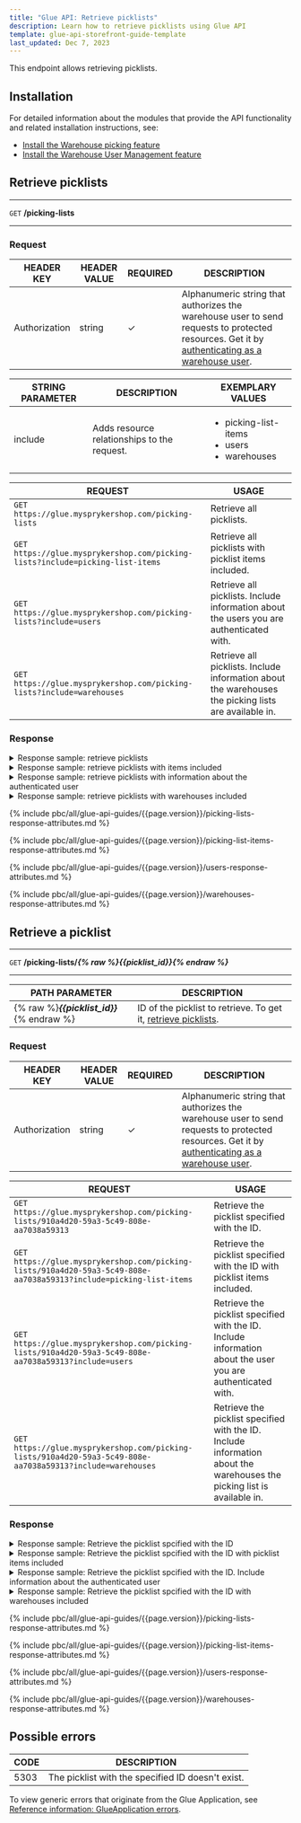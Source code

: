 ```yaml
---
title: "Glue API: Retrieve picklists"
description: Learn how to retrieve picklists using Glue API
template: glue-api-storefront-guide-template
last_updated: Dec 7, 2023
---
```


This endpoint allows retrieving picklists.

## Installation

For detailed information about the modules that provide the API functionality and related installation instructions, see:

* [Install the Warehouse picking feature](/docs/pbc/all/warehouse-management-system/{{page.version}}/unified-commerce/install-and-upgrade/install-the-warehouse-picking-feature.html)
* [Install the Warehouse User Management feature](/docs/pbc/all/warehouse-management-system/{{page.version}}/unified-commerce/install-and-upgrade/install-the-warehouse-user-management-feature.html)


## Retrieve picklists

***
`GET` **/picking-lists**
***  

### Request

| HEADER KEY | HEADER VALUE | REQUIRED | DESCRIPTION |
| --- | --- | --- | --- |
| Authorization | string | &check; | Alphanumeric string that authorizes the warehouse user to send requests to protected resources. Get it by [authenticating as a warehouse user](/docs/pbc/all/warehouse-management-system/{{page.version}}/unified-commerce/manage-using-glue-api/glue-api-authenticate-as-a-warehouse-user.html).  |

| STRING PARAMETER | DESCRIPTION | EXEMPLARY VALUES |
| --- | --- | --- |
| include | Adds resource relationships to the request. | <ul><li>picking-list-items</li> <li>users</li> <li>warehouses</li></ul> |

| REQUEST  | USAGE |
| --- | --- |
| `GET https://glue.mysprykershop.com/picking-lists` | Retrieve all picklists.  |
| `GET https://glue.mysprykershop.com/picking-lists?include=picking-list-items` | Retrieve all picklists with picklist items included.  |
| `GET https://glue.mysprykershop.com/picking-lists?include=users` | Retrieve all picklists. Include information about the users you are authenticated with. |
| `GET https://glue.mysprykershop.com/picking-lists?include=warehouses` | Retrieve all picklists. Include information about the warehouses the picking lists are available in. |


### Response

<details>
  <summary>Response sample: retrieve picklists</summary>

```json
{
    "data": [
        {
            "type": "picking-lists",
            "id": "44ae0215-06a2-5d10-85da-c996c0c2f79e",
            "attributes": {
                "status": "picking-finished",
                "createdAt": "2023-11-02 12:16:55.000000",
                "updatedAt": "2023-11-02 12:30:20.000000"
            },
            "links": {
                "self": "https://glue-backend.mysprykershop.com/picking-lists/44ae0215-06a2-5d10-85da-c996c0c2f79e"
            }
        },
        {
            "type": "picking-lists",
            "id": "217f10d7-9c03-541b-b782-28797327afdc",
            "attributes": {
                "status": "ready-for-picking",
                "createdAt": "2023-11-02 12:33:00.000000",
                "updatedAt": "2023-11-02 12:33:00.000000"
            },
            "links": {
                "self": "https://glue-backend.mysprykershop.com/picking-lists/217f10d7-9c03-541b-b782-28797327afdc"
            }
        },
        {
            "type": "picking-lists",
            "id": "efbbe047-37df-5dc5-9f7f-d306be203082",
            "attributes": {
                "status": "ready-for-picking",
                "createdAt": "2023-11-03 12:11:59.000000",
                "updatedAt": "2023-11-03 12:11:59.000000"
            },
            "links": {
                "self": "https://glue-backend.mysprykershop.com/picking-lists/efbbe047-37df-5dc5-9f7f-d306be203082"
            }
        }
    ],
    "links": {
        "self": "https://glue-backend.mysprykershop.com/picking-lists"
    }
}
```  

</details>

<details>
  <summary>Response sample: retrieve picklists with items included</summary>

```json
{
    "data": [
        {
            "type": "picking-lists",
            "id": "44ae0215-06a2-5d10-85da-c996c0c2f79e",
            "attributes": {
                "status": "picking-finished",
                "createdAt": "2023-11-02 12:16:55.000000",
                "updatedAt": "2023-11-02 12:30:20.000000"
            },
            "relationships": {
                "picking-list-items": {
                    "data": [
                        {
                            "type": "picking-list-items",
                            "id": "b38e74bf-f40d-5a89-a398-0f868f1702ca"
                        },
                        {
                            "type": "picking-list-items",
                            "id": "ac549fc5-0e9e-55bc-a32d-4f0835497c00"
                        }
                    ]
                }
            },
            "links": {
                "self": "https://glue-backend.mysprykershop.com/picking-lists/44ae0215-06a2-5d10-85da-c996c0c2f79e?include=picking-list-items"
            }
        },
        {
            "type": "picking-lists",
            "id": "efbbe047-37df-5dc5-9f7f-d306be203082",
            "attributes": {
                "status": "ready-for-picking",
                "createdAt": "2023-11-03 12:11:59.000000",
                "updatedAt": "2023-11-03 12:11:59.000000"
            },
            "relationships": {
                "picking-list-items": {
                    "data": [
                        {
                            "type": "picking-list-items",
                            "id": "bdff472f-74d2-51bc-b692-3890651ebf0c"
                        }
                    ]
                }
            },
            "links": {
                "self": "https://glue-backend.mysprykershop.com/picking-lists/efbbe047-37df-5dc5-9f7f-d306be203082?include=picking-list-items"
            }
        }
    ],
    "links": {
        "self": "https://glue-backend.mysprykershop.com/picking-lists?include=picking-list-items"
    },
    "included": [
        {
            "type": "picking-list-items",
            "id": "b38e74bf-f40d-5a89-a398-0f868f1702ca",
            "attributes": {
                "quantity": 1,
                "numberOfPicked": 0,
                "numberOfNotPicked": 1,
                "orderItem": {
                    "uuid": "3db99597-99a0-58a9-a0ea-696e8da0026e",
                    "sku": "009_30692991",
                    "quantity": 1,
                    "name": "Canon IXUS 285"
                }
            },
            "links": {
                "self": "https://glue-backend.mysprykershop.com/picking-list-items/b38e74bf-f40d-5a89-a398-0f868f1702ca?include=picking-list-items"
            }
        },
        {
            "type": "picking-list-items",
            "id": "ac549fc5-0e9e-55bc-a32d-4f0835497c00",
            "attributes": {
                "quantity": 1,
                "numberOfPicked": 0,
                "numberOfNotPicked": 1,
                "orderItem": {
                    "uuid": "40274175-4398-5927-8980-48ead5053e69",
                    "sku": "020_21081478",
                    "quantity": 1,
                    "name": "Sony Cyber-shot DSC-W830"
                }
            },
            "links": {
                "self": "https://glue-backend.mysprykershop.com/picking-list-items/ac549fc5-0e9e-55bc-a32d-4f0835497c00?include=picking-list-items"
            }
        },
        {
            "type": "picking-list-items",
            "id": "bdff472f-74d2-51bc-b692-3890651ebf0c",
            "attributes": {
                "quantity": 1,
                "numberOfPicked": 0,
                "numberOfNotPicked": 0,
                "orderItem": {
                    "uuid": "b9521823-39fe-532f-b7d9-74c33fe5e677",
                    "sku": "201_11217755",
                    "quantity": 1,
                    "name": "Sony NEX-VG20EH"
                }
            },
            "links": {
                "self": "https://glue-backend.mysprykershop.com/picking-list-items/bdff472f-74d2-51bc-b692-3890651ebf0c?include=picking-list-items"
            }
        }
    ]
}
```

</details>

<details>
  <summary>Response sample: retrieve picklists with information about the authenticated user</summary>

```json
{
    "data": [
        {
            "type": "picking-lists",
            "id": "44ae0215-06a2-5d10-85da-c996c0c2f79e",
            "attributes": {
                "status": "picking-finished",
                "createdAt": "2023-11-02 12:16:55.000000",
                "updatedAt": "2023-11-02 12:30:20.000000"
            },
            "relationships": {
                "users": {
                    "data": [
                        {
                            "type": "users",
                            "id": "0d743cc3-a772-5145-971e-d4018ee7a489"
                        }
                    ]
                }
            },
            "links": {
                "self": "https://glue-backend.mysprykershop.com/picking-lists/44ae0215-06a2-5d10-85da-c996c0c2f79e?include=users"
            }
        },
        {
            "type": "picking-lists",
            "id": "efbbe047-37df-5dc5-9f7f-d306be203082",
            "attributes": {
                "status": "ready-for-picking",
                "createdAt": "2023-11-03 12:11:59.000000",
                "updatedAt": "2023-11-03 12:11:59.000000"
            },
            "links": {
                "self": "https://glue-backend.mysprykershop.com/picking-lists/efbbe047-37df-5dc5-9f7f-d306be203082?include=users"
            }
        }
    ],
    "links": {
        "self": "https://glue-backend.mysprykershop.com/picking-lists?include=users"
    },
    "included": [
        {
            "type": "users",
            "id": "0d743cc3-a772-5145-971e-d4018ee7a489",
            "attributes": {
                "username": "herald.hopkins@spryker.com",
                "firstName": "Herald",
                "lastName": "Hopkins"
            },
            "links": {
                "self": "https://glue-backend.mysprykershop.com/users/0d743cc3-a772-5145-971e-d4018ee7a489?include=users"
            }
        }
    ]
}
```

</details>

<details>
  <summary>Response sample: retrieve picklists with warehouses included</summary>

```json
{
    "data": [
        {
            "type": "picking-lists",
            "id": "910a4d20-59a3-5c49-808e-aa7038a59313",
            "attributes": {
                "status": "picking-finished",
                "createdAt": "2023-11-07 17:09:32.000000",
                "updatedAt": "2023-11-07 17:10:23.000000"
            },
            "relationships": {
                "warehouses": {
                    "data": [
                        {
                            "type": "warehouses",
                            "id": "834b3731-02d4-5d6f-9a61-d63ae5e70517"
                        }
                    ]
                }
            },
            "links": {
                "self": "https://glue-backend.mysprykershop.com/picking-lists/910a4d20-59a3-5c49-808e-aa7038a59313?include=warehouses"
            }
        },
        {
            "type": "picking-lists",
            "id": "eeee32bc-dd52-5130-809f-b64710a791ee",
            "attributes": {
                "status": "picking-finished",
                "createdAt": "2023-11-07 19:18:12.000000",
                "updatedAt": "2023-11-07 19:20:23.000000"
            },
            "relationships": {
                "warehouses": {
                    "data": [
                        {
                            "type": "warehouses",
                            "id": "834b3731-02d4-5d6f-9a61-d63ae5e70517"
                        }
                    ]
                }
            },
            "links": {
                "self": "https://glue-backend.mysprykershop.com/picking-lists/eeee32bc-dd52-5130-809f-b64710a791ee?include=warehouses"
            }
        }
    ],
    "links": {
        "self": "https://glue-backend.mysprykershop.com/picking-lists?include=warehouses"
    },
    "included": [
        {
            "type": "warehouses",
            "id": "834b3731-02d4-5d6f-9a61-d63ae5e70517",
            "attributes": {
                "name": "Warehouse1",
                "uuid": "834b3731-02d4-5d6f-9a61-d63ae5e70517",
                "isActive": true
            },
            "links": {
                "self": "https://glue-backend.mysprykershop.com/warehouses/834b3731-02d4-5d6f-9a61-d63ae5e70517?include=warehouses"
            }
        }
    ]
}
```

</details>

{% include pbc/all/glue-api-guides/{{page.version}}/picking-lists-response-attributes.md %} <!-- To edit, see /_includes/pbc/all/glue-api-guides/202311.0/picking-lists-response-attributes.md -->

{% include pbc/all/glue-api-guides/{{page.version}}/picking-list-items-response-attributes.md %} <!-- To edit, see /_includes/pbc/all/glue-api-guides/202311.0/picking-list-items-response-attributes.md -->

{% include pbc/all/glue-api-guides/{{page.version}}/users-response-attributes.md %} <!-- To edit, see /_includes/pbc/all/glue-api-guides/202311.0/users-response-attributes.md -->

{% include pbc/all/glue-api-guides/{{page.version}}/warehouses-response-attributes.md %} <!-- To edit, see /_includes/pbc/all/glue-api-guides/202311.0/warehouses-response-attributes.md -->




## Retrieve a picklist

***
`GET` **/picking-lists/*{% raw %}{{picklist_id}}{% endraw %}***
***  


| PATH PARAMETER | DESCRIPTION |
| --- | --- |
| {% raw %}***{{picklist_id}}***{% endraw %} | ID of the picklist to retrieve. To get it, [retrieve picklists](#retrieve-picklists).     |

### Request

| HEADER KEY | HEADER VALUE | REQUIRED | DESCRIPTION |
| --- | --- | --- | --- |
| Authorization | string | &check; | Alphanumeric string that authorizes the warehouse user to send requests to protected resources. Get it by [authenticating as a warehouse user](/docs/pbc/all/warehouse-management-system/{{page.version}}/unified-commerce/manage-using-glue-api/glue-api-authenticate-as-a-warehouse-user.html).  |

| REQUEST  | USAGE |
| --- | --- |
| `GET https://glue.mysprykershop.com/picking-lists/910a4d20-59a3-5c49-808e-aa7038a59313` | Retrieve the picklist specified with the ID.  |
| `GET https://glue.mysprykershop.com/picking-lists/910a4d20-59a3-5c49-808e-aa7038a59313?include=picking-list-items` | Retrieve the picklist specified with the ID with picklist items included.  |
| `GET https://glue.mysprykershop.com/picking-lists/910a4d20-59a3-5c49-808e-aa7038a59313?include=users` | Retrieve the picklist specified with the ID. Include information about the user you are authenticated with. |
| `GET https://glue.mysprykershop.com/picking-lists/910a4d20-59a3-5c49-808e-aa7038a59313?include=warehouses` | Retrieve the picklist specified with the ID. Include information about the warehouses the picking list is available in. |

### Response


<details>
  <summary>Response sample: Retrieve the picklist spcified with the ID</summary>

```json
{
    "data": {
        "type": "picking-lists",
        "id": "910a4d20-59a3-5c49-808e-aa7038a59313",
        "attributes": {
            "status": "picking-finished",
            "createdAt": "2023-11-07 17:09:32.000000",
            "updatedAt": "2023-11-07 17:10:23.000000"
        },
        "links": {
            "self": "https://glue-backend.mysprykershop.com/picking-lists/910a4d20-59a3-5c49-808e-aa7038a59313"
        }
    }
}
```

</details>


<details>
  <summary>Response sample: Retrieve the picklist spcified with the ID with picklist items included</summary>

```json
{
    "data": {
        "type": "picking-lists",
        "id": "910a4d20-59a3-5c49-808e-aa7038a59313",
        "attributes": {
            "status": "picking-finished",
            "createdAt": "2023-11-07 17:09:32.000000",
            "updatedAt": "2023-11-07 17:10:23.000000"
        },
        "relationships": {
            "picking-list-items": {
                "data": [
                    {
                        "type": "picking-list-items",
                        "id": "9ac9fd06-f491-506e-b302-0b166786d91c"
                    }
                ]
            }
        },
        "links": {
            "self": "https://glue-backend.mysprykershop.com/picking-lists/910a4d20-59a3-5c49-808e-aa7038a59313?include=picking-list-items"
        }
    },
    "included": [
        {
            "type": "picking-list-items",
            "id": "9ac9fd06-f491-506e-b302-0b166786d91c",
            "attributes": {
                "quantity": 1,
                "numberOfPicked": 1,
                "numberOfNotPicked": 0,
                "orderItem": {
                    "uuid": "42de8c95-69a7-56b1-b43e-ce876ca79458",
                    "sku": "141_29380410",
                    "quantity": 1,
                    "name": "Asus Zenbook US303UB"
                }
            },
            "links": {
                "self": "https://glue-backend.mysprykershop.com/picking-list-items/9ac9fd06-f491-506e-b302-0b166786d91c?include=picking-list-items"
            }
        }
    ]
}
```

</details>

<details>
  <summary>Response sample: Retrieve the picklist spcified with the ID. Include information about the authenticated user</summary>

```json
{
    "data": {
        "type": "picking-lists",
        "id": "910a4d20-59a3-5c49-808e-aa7038a59313",
        "attributes": {
            "status": "picking-finished",
            "createdAt": "2023-11-07 17:09:32.000000",
            "updatedAt": "2023-11-07 17:10:23.000000"
        },
        "relationships": {
            "users": {
                "data": [
                    {
                        "type": "users",
                        "id": "ce63fe5c-4897-5a17-b683-39f2825316b8"
                    }
                ]
            }
        },
        "links": {
            "self": "https://glue-backend.mysprykershop.com/picking-lists/910a4d20-59a3-5c49-808e-aa7038a59313?include=users"
        }
    },
    "included": [
        {
            "type": "users",
            "id": "ce63fe5c-4897-5a17-b683-39f2825316b8",
            "attributes": {
                "username": "herald.hopkins@spryker.com",
                "firstName": "Herald",
                "lastName": "Hopkins"
            },
            "links": {
                "self": "https://glue-backend.mysprykershop.com/users/ce63fe5c-4897-5a17-b683-39f2825316b8?include=users"
            }
        }
    ]
}
```

</details>  


<details>
  <summary>Response sample: Retrieve the picklist spcified with the ID with warehouses included</summary>

```json

{
    "data": {
        "type": "picking-lists",
        "id": "910a4d20-59a3-5c49-808e-aa7038a59313",
        "attributes": {
            "status": "picking-finished",
            "createdAt": "2023-11-07 17:09:32.000000",
            "updatedAt": "2023-11-07 17:10:23.000000"
        },
        "relationships": {
            "warehouses": {
                "data": [
                    {
                        "type": "warehouses",
                        "id": "834b3731-02d4-5d6f-9a61-d63ae5e70517"
                    }
                ]
            }
        },
        "links": {
            "self": "https://glue-backend.mysprykershop.com/picking-lists/910a4d20-59a3-5c49-808e-aa7038a59313?include=warehouses"
        }
    },
    "included": [
        {
            "type": "warehouses",
            "id": "834b3731-02d4-5d6f-9a61-d63ae5e70517",
            "attributes": {
                "name": "Warehouse1",
                "uuid": "834b3731-02d4-5d6f-9a61-d63ae5e70517",
                "isActive": true
            },
            "links": {
                "self": "https://glue-backend.mysprykershop.com/warehouses/834b3731-02d4-5d6f-9a61-d63ae5e70517?include=warehouses"
            }
        }
    ]
}
```

</details>


{% include pbc/all/glue-api-guides/{{page.version}}/picking-lists-response-attributes.md %} <!-- To edit, see /_includes/pbc/all/glue-api-guides/202311.0/picking-lists-response-attributes.md -->

{% include pbc/all/glue-api-guides/{{page.version}}/picking-list-items-response-attributes.md %} <!-- To edit, see /_includes/pbc/all/glue-api-guides/202311.0/picking-list-items-response-attributes.md -->

{% include pbc/all/glue-api-guides/{{page.version}}/users-response-attributes.md %} <!-- To edit, see /_includes/pbc/all/glue-api-guides/202311.0/users-response-attributes.md -->

{% include pbc/all/glue-api-guides/{{page.version}}/warehouses-response-attributes.md %} <!-- To edit, see /_includes/pbc/all/glue-api-guides/202311.0/warehouses-response-attributes.md -->


## Possible errors

| CODE | DESCRIPTION |
|-|-|
| 5303 | The picklist with the specified ID doesn't exist.  |

To view generic errors that originate from the Glue Application, see [Reference information: GlueApplication errors](/docs/dg/dev/glue-api/{{page.version}}/rest-api/reference-information-glueapplication-errors.html).
